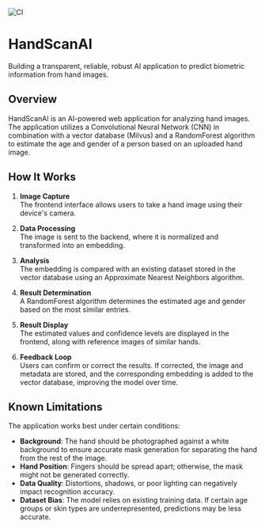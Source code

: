 ![CI](https://github.com/ZDDduesseldorf/HandScanAI/actions/workflows/ci.yml/badge.svg?branch=main)

# HandScanAI

Building a transparent, reliable, robust AI application to predict biometric information from hand images.

## Overview

HandScanAI is an AI-powered web application for analyzing hand images. The application utilizes a Convolutional Neural Network (CNN) in combination with a vector database (Milvus) and a RandomForest algorithm to estimate the age and gender of a person based on an uploaded hand image.

## How It Works

1. **Image Capture**  
   The frontend interface allows users to take a hand image using their device's camera.

2. **Data Processing**  
   The image is sent to the backend, where it is normalized and transformed into an embedding.

3. **Analysis**  
   The embedding is compared with an existing dataset stored in the vector database using an Approximate Nearest Neighbors algorithm.

4. **Result Determination**  
   A RandomForest algorithm determines the estimated age and gender based on the most similar entries.

5. **Result Display**  
   The estimated values and confidence levels are displayed in the frontend, along with reference images of similar hands.

6. **Feedback Loop**  
   Users can confirm or correct the results. If corrected, the image and metadata are stored, and the corresponding embedding is added to the vector database, improving the model over time.

## Known Limitations

The application works best under certain conditions:

- **Background**: The hand should be photographed against a white background to ensure accurate mask generation for separating the hand from the rest of the image.
- **Hand Position**: Fingers should be spread apart; otherwise, the mask might not be generated correctly.
- **Data Quality**: Distortions, shadows, or poor lighting can negatively impact recognition accuracy.
- **Dataset Bias**: The model relies on existing training data. If certain age groups or skin types are underrepresented, predictions may be less accurate.
